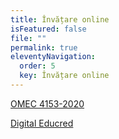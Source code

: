 ```yaml
---
title: Învățare online
isFeatured: false
file: ""
permalink: true
eleventyNavigation:
  order: 5
  key: Învățare online
---
```

[OMEC 4153-2020](https://drive.google.com/file/d/1b5BHn3ufgj8Ej6h0cpxCCc8gBuwPspf6/view?usp=sharing)

[Digital Educred](https://digital.educred.ro/)